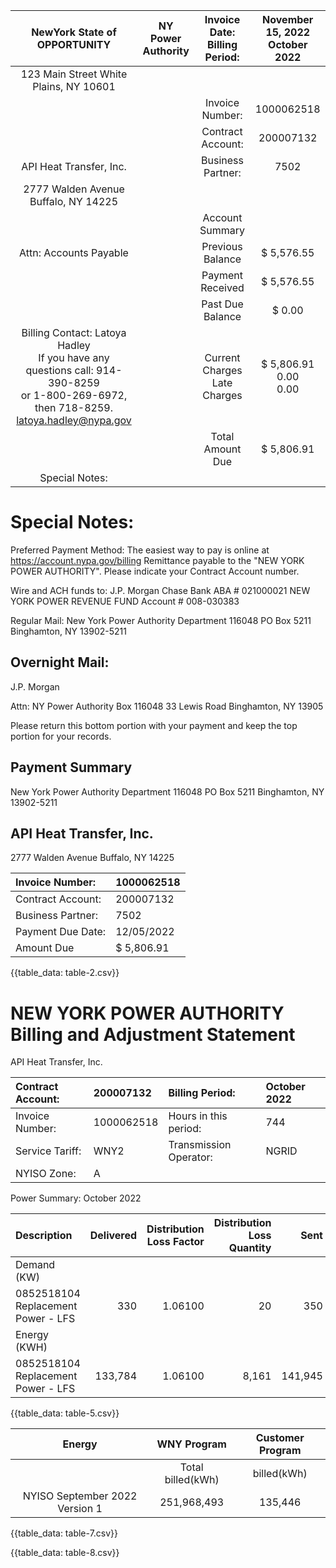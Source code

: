 | NewYork State of OPPORTUNITY | NY Power Authority | Invoice Date: <br> Billing Period: | November 15, 2022 <br> October 2022 |
| :--: | :--: | :--: | :--: |
| 123 Main Street White Plains, NY 10601 |  |  |  |
|  |  | Invoice Number: | 1000062518 |
|  |  | Contract Account: | 200007132 |
| API Heat Transfer, Inc. |  | Business Partner: | 7502 |
| 2777 Walden Avenue <br> Buffalo, NY 14225 |  |  |  |
|  |  | Account Summary |  |
| Attn: Accounts Payable |  | Previous Balance | \$ 5,576.55 |
|  |  | Payment Received | \$ 5,576.55 |
|  |  | Past Due Balance | \$ 0.00 |
| Billing Contact: Latoya Hadley <br> If you have any questions call: 914-390-8259 <br> or 1-800-269-6972, then 718-8259. <br> latoya.hadley@nypa.gov |  | Current Charges <br> Late Charges | \$ 5,806.91 <br> 0.00 <br> 0.00 |
|  |  | Total Amount Due | \$ 5,806.91 |
| Special Notes: |  |  |  |

# Special Notes: 

Preferred Payment Method: The easiest way to pay is online at https://account.nypa.gov/billing Remittance payable to the "NEW YORK POWER AUTHORITY". Please indicate your Contract Account number.

Wire and ACH funds to:
J.P. Morgan Chase Bank ABA \# 021000021 NEW YORK POWER REVENUE FUND Account \# 008-030383

Regular Mail:
New York Power Authority
Department 116048
PO Box 5211
Binghamton, NY 13902-5211

## Overnight Mail:

J.P. Morgan

Attn: NY Power Authority Box 116048
33 Lewis Road
Binghamton, NY 13905

Please return this bottom portion with your payment and keep the top portion for your records.

## Payment Summary

New York Power Authority
Department 116048
PO Box 5211
Binghamton, NY 13902-5211

## API Heat Transfer, Inc.

2777 Walden Avenue
Buffalo, NY 14225

| Invoice Number: | 1000062518 |
| :-- | :-- |
| Contract Account: | 200007132 |
| Business Partner: | 7502 |
| Payment Due Date: | 12/05/2022 |
| Amount Due | \$ 5,806.91 |

{{table_data: table-2.csv}}

# NEW YORK POWER AUTHORITY <br> Billing and Adjustment Statement 

API Heat Transfer, Inc.

| Contract Account: | 200007132 | Billing Period: | October 2022 |
| :-- | :-- | :-- | :-- |
| Invoice Number: | 1000062518 | Hours in this period: | 744 |
| Service Tariff: | WNY2 | Transmission Operator: | NGRID |
| NYISO Zone: | A |  |  |

Power Summary: October 2022

| Description | Delivered | Distribution <br> Loss Factor | Distribution <br> Loss Quantity | Sent |
| :-- | --: | --: | --: | --: |
| Demand (KW) |  |  |  |  |
| 0852518104 Replacement Power - LFS | 330 | 1.06100 | 20 | 350 |
| Energy (KWH) |  |  |  |  |
| 0852518104 Replacement Power - LFS | 133,784 | 1.06100 | 8,161 | 141,945 |

{{table_data: table-5.csv}}


| Energy | WNY Program | Customer Program |
| :--: | :--: | :--: |
|  | Total billed(kWh) | billed(kWh) |
| NYISO September 2022 Version 1 | 251,968,493 | 135,446 |

{{table_data: table-7.csv}}

{{table_data: table-8.csv}}
